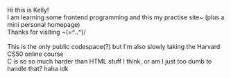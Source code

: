Hi this is Kelly!<br>
I am learning some frontend programming and this my practise site~ (plus a mini personal homepage)<br>
Thanks for visiting ~(=^‥^)/
<br><br>
This is the only public codespace(?) but I'm also slowly taking the Harvard CS50 online course <br>
C is so so much harder than HTML stuff I think, or am I just too dumb to handle that? haha idk


